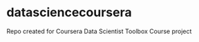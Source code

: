datasciencecoursera
===================

Repo created for Coursera Data Scientist Toolbox Course project

